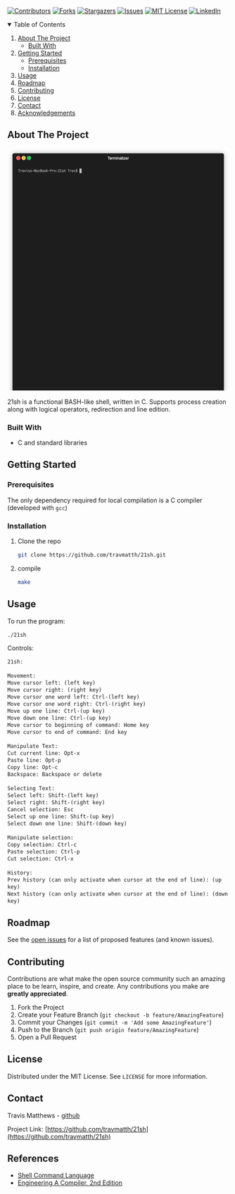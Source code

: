 <!--
*** Thanks for checking out the Best-README-Template. If you have a suggestion
*** that would make this better, please fork the repo and create a pull request
*** or simply open an issue with the tag "enhancement".
*** Thanks again! Now go create something AMAZING! :D
-->



<!-- PROJECT SHIELDS -->
<!--
*** I'm using markdown "reference style" links for readability.
*** Reference links are enclosed in brackets [ ] instead of parentheses ( ).
*** See the bottom of this document for the declaration of the reference variables
*** for contributors-url, forks-url, etc. This is an optional, concise syntax you may use.
*** https://www.markdownguide.org/basic-syntax/#reference-style-links
-->
[![Contributors][contributors-shield]][contributors-url]
[![Forks][forks-shield]][forks-url]
[![Stargazers][stars-shield]][stars-url]
[![Issues][issues-shield]][issues-url]
[![MIT License][license-shield]][license-url]
[![LinkedIn][linkedin-shield]][linkedin-url]



<!-- TABLE OF CONTENTS -->
<details open="open">
  <summary>Table of Contents</summary>
  <ol>
    <li>
      <a href="#about-the-project">About The Project</a>
      <ul>
        <li><a href="#built-with">Built With</a></li>
      </ul>
    </li>
    <li>
      <a href="#getting-started">Getting Started</a>
      <ul>
        <li><a href="#prerequisites">Prerequisites</a></li>
        <li><a href="#installation">Installation</a></li>
      </ul>
    </li>
    <li><a href="#usage">Usage</a></li>
    <li><a href="#roadmap">Roadmap</a></li>
    <li><a href="#contributing">Contributing</a></li>
    <li><a href="#license">License</a></li>
    <li><a href="#contact">Contact</a></li>
    <li><a href="#acknowledgements">Acknowledgements</a></li>
  </ol>
</details>



<!-- ABOUT THE PROJECT -->
## About The Project

![Screenshot](21sh.gif)

21sh is a functional BASH-like shell, written in C. Supports process creation along with logical operators, redirection and line edition.
### Built With

- C and standard libraries



<!-- GETTING STARTED -->
## Getting Started



### Prerequisites

The only dependency required for local compilation is a C compiler (developed with `gcc`)

### Installation

1. Clone the repo
   ```sh
   git clone https://github.com/travmatth/21sh.git
   ```
3. compile
   ```sh
   make
   ```



<!-- USAGE EXAMPLES -->
## Usage

To run the program:
```sh
./21sh
```

Controls:
```
21sh:

Movement: 
Move cursor left: (left key)
Move cursor right: (right key)
Move cursor one word left: Ctrl-(left key)
Move cursor one word right: Ctrl-(right key)
Move up one line: Ctrl-(up key)
Move down one line: Ctrl-(up key)
Move cursor to beginning of command: Home key
Move cursor to end of command: End key

Manipulate Text:
Cut current line: Opt-x
Paste line: Opt-p
Copy line: Opt-c
Backspace: Backspace or delete

Selecting Text:
Select left: Shift-(left key)
Select right: Shift-(right key)
Cancel selection: Esc
Select up one line: Shift-(up key)
Select down one line: Shift-(down key)

Manipulate selection:
Copy selection: Ctrl-c
Paste selection: Ctrl-p
Cut selection: Ctrl-x

History: 
Prev history (can only activate when cursor at the end of line): (up key)
Next history (can only activate when cursor at the end of line): (down key)
```



<!-- ROADMAP -->
## Roadmap

See the [open issues](https://github.com/othneildrew/Best-README-Template/issues) for a list of proposed features (and known issues).



<!-- CONTRIBUTING -->
## Contributing

Contributions are what make the open source community such an amazing place to be learn, inspire, and create. Any contributions you make are **greatly appreciated**.

1. Fork the Project
2. Create your Feature Branch (`git checkout -b feature/AmazingFeature`)
3. Commit your Changes (`git commit -m 'Add some AmazingFeature'`)
4. Push to the Branch (`git push origin feature/AmazingFeature`)
5. Open a Pull Request



<!-- LICENSE -->
## License

Distributed under the MIT License. See `LICENSE` for more information.



<!-- CONTACT -->
## Contact

Travis Matthews - [github](https://github.com/travmatth)

Project Link: [https://github.com/travmatth/21sh](https://github.com/travmatth/21sh)



<!-- ACKNOWLEDGEMENTS -->
## References

- [Shell Command Language](https://pubs.opengroup.org/onlinepubs/9699919799/)
- [Engineering A Compiler, 2nd Edition](https://www.amazon.com/Engineering-Compiler-Keith-Cooper/dp/012088478X)



<!-- MARKDOWN LINKS & IMAGES -->
<!-- https://www.markdownguide.org/basic-syntax/#reference-style-links -->
[contributors-shield]: https://img.shields.io/github/contributors/travmatth/21sh.svg?style=for-the-badge
[contributors-url]: https://github.com/travmatth/21sh/graphs/contributors
[forks-shield]: https://img.shields.io/github/forks/travmatth/21sh.svg?style=for-the-badge
[forks-url]: https://github.com/travmatth/21sh/network/members
[stars-shield]: https://img.shields.io/github/stars/travmatth/21sh.svg?style=for-the-badge
[stars-url]: https://github.com/travmatth/21sh/stargazers
[issues-shield]: https://img.shields.io/github/issues/travmatth/21sh.svg?style=for-the-badge
[issues-url]: https://github.com/travmatth/21sh/issues
[license-shield]: https://img.shields.io/github/license/travmatth/21sh.svg?style=for-the-badge
[license-url]: https://github.com/travmatth/21sh/blob/master/LICENSE.txt
[linkedin-shield]: https://img.shields.io/badge/-LinkedIn-black.svg?style=for-the-badge&logo=linkedin&colorB=555
[linkedin-url]: https://www.linkedin.com/in/travis-matthews-885228141/
[product-screenshot]: images/screenshot.png
